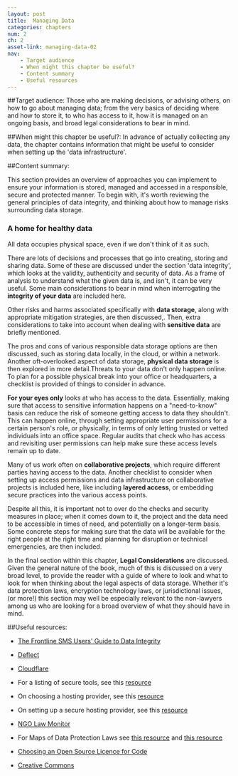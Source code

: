 ```yaml
---
layout: post
title:  Managing Data
categories: chapters
num: 2
ch: 2
asset-link: managing-data-02
nav: 
    - Target audience
    - When might this chapter be useful? 
    - Content summary
    - Useful resources
---
```


##<span id="target-audience">Target audience</span>:
Those who are making decisions, or advising others, on how to go about managing data; from the very basics of deciding where and how to store it, to who has access to it, how it is managed on an ongoing basis, and broad legal considerations to bear in mind. 

##<span id="when-might-this-chapter-be-useful?">When might this chapter be useful?</span>:
In advance of actually collecting any data, the chapter contains information that might be useful to consider when setting up the 'data infrastructure'.

##<span id="content-summary">Content summary</span>:

This section provides an overview of approaches you can implement to ensure your information is stored, managed and accessed in a responsible, secure and protected manner. To begin with, it's worth reviewing the general principles of data integrity, and thinking about how to manage risks surrounding data storage.

### A home for healthy data 

All data occupies physical space, even if we don't think of it as such.

There are lots of decisions and processes that go into creating, storing and sharing data. Some of these are discussed under the section 'data integrity', which looks at the validity, authenticity and security of data. As a frame of analysis to understand what the given data is, and isn't, it can be very useful. Some main considerations to bear in mind when interrogating the **integrity of your data** are included here.

Other risks and harms associated specifically with **data storage**, along with appropriate mitigation strategies, are then discussed,. Then, extra considerations to take into account when dealing with **sensitive data** are briefly mentioned.

The pros and cons of various responsible data storage options are then discussed, such as storing data locally, in the cloud, or within a network. Another oft-overlooked aspect of data storage, **physical data storage** is then explored in more detail.Threats to your data don't only happen online. To plan for a possible physical break into your office or headquarters, a checklist is provided of things to consider in advance.

**For your eyes only** looks at who has access to the data. Essentially, making sure that access to sensitive information happens on a "need-to-know" basis can reduce the risk of someone getting access to data they shouldn't. This can happen online, through setting appropriate user permissions for a certain person's role, or physically, in terms of only letting trusted or vetted individuals into an office space. Regular audits that check who has access and revisiting user permissions can help make sure these access levels remain up to date.

Many of us work often on **collaborative projects**, which require different parties having access to the data. Another checklist to consider when setting up access permissions and data infrastructure on collaborative projects is included here, like including **layered access**, or embedding secure practices into the various access points.

Despite all this, it is important not to over do the checks and security measures in place; when it comes down to it, the project and the data need to be accessible in times of need, and potentially on a longer-term basis. Some concrete steps for making sure that the data will be available for the right people at the right time and planning for disruption or technical emergencies, are then included.

In the final section within this chapter, **Legal Considerations** are discussed. Given the general nature of the book, much of this is discussed on a very broad level, to provide the reader with a guide of where to look and what to look for when thinking about the legal aspects of data storage. Whether it's data protection laws, encryption technology laws, or jurisdictional issues, (or more!) this section may well be especially relevant to the non-lawyers among us who are looking for a broad overview of what they should have in mind.

##<span id="useful-resources">Useful resources</span>:

* [The Frontline SMS Users' Guide to Data Integrity](http://www.frontlinesms.com/wp-content/uploads/2011/08/frontlinesms_userguide.pdf)

* [Deflect](https://deflect.ca/)

* [Cloudflare](https://www.cloudflare.com)

* For a listing of secure tools, see this [resource](https://www.prismbreak.org)

* On choosing a hosting provider, see this [resource](https://learn.equalit.ie/wiki/Responsible_Data_Forum_on_Hosting)

* On setting up a secure hosting provider, see this [resource](https://learn.equalit.ie/wiki/Secure_hosting_guide)

* [NGO Law Monitor](http://www.icnl.org/research/monitor/)

*  For Maps of Data Protection Laws see [this resource](http://www.forrestertools.com/heatmap/) and [this resource](http://www.dlapiperdataprotection.com/#handbook/world-map-section)

*  [Choosing an Open Source Licence for Code](http://choosealicense.com)

*  [Creative Commons](https://creativecommons.org)
